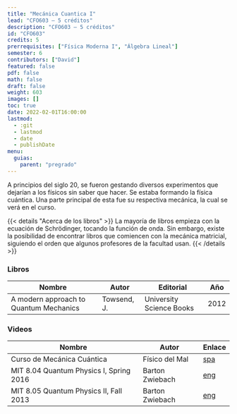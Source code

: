 ```yaml
---
title: "Mecánica Cuantica I"
lead: "CFO603 — 5 créditos"
description: "CFO603 — 5 créditos"
id: "CFO603"
credits: 5
prerrequisites: ["Física Moderna I", "Álgebra Lineal"]
semester: 6
contributors: ["David"]
featured: false
pdf: false
math: false
draft: false
weight: 603
images: []
toc: true
date: 2022-02-01T16:00:00
lastmod:
  - :git
  - lastmod
  - date
  - publishDate
menu:
  guias:
    parent: "pregrado"
---
```


A principios del siglo 20, se fueron gestando diversos experimentos que dejarían a los físicos sin saber que hacer. Se estaba formando la física cuántica. Una parte principal de esta fue su respectiva mecánica, la cual se verá en el curso.

{{< details "Acerca de los libros" >}}
La mayoría de libros empieza con la ecuación de Schrödinger, tocando la función de onda. Sin embargo, existe la posibilidad de encontrar libros que comiencen con la mecánica matricial, siguiendo el orden que algunos profesores de la facultad usan.
{{< /details >}}

### Libros

|Nombre|Autor|Editorial|Año|
|------|-----|---------|---|
|A modern approach to Quantum Mechanics|Towsend, J.|University Science Books|2012|

### Videos

|Nombre|Autor|Enlace|
|------|-----|------|
|Curso de Mecánica Cuántica|Físico del Mal|[spa](https://www.youtube.com/playlist?list=PLLKYEqxsYB_cP2-dMUmn_ISU2kuG7YsSq)|
|MIT 8.04 Quantum Physics I, Spring 2016|Barton Zwiebach|[eng](https://youtube.com/playlist?list=PLUl4u3cNGP60cspQn3N9dYRPiyVWDd80G)|
|MIT 8.05 Quantum Physics II, Fall 2013|Barton Zwiebach|[eng](https://www.youtube.com/playlist?list=PLUl4u3cNGP60QlYNsy52fctVBOlk-4lYx)|
